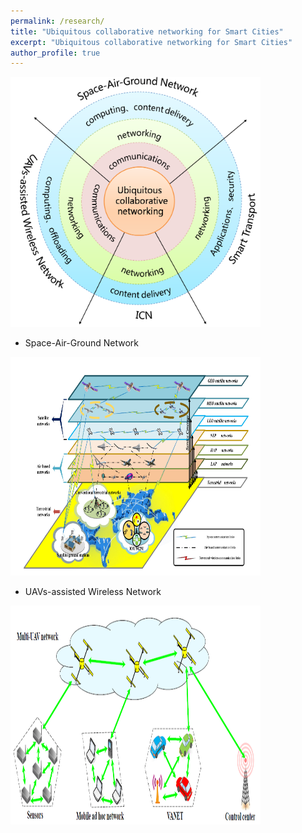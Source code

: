 ```yaml
---
permalink: /research/
title: "Ubiquitous collaborative networking for Smart Cities"
excerpt: "Ubiquitous collaborative networking for Smart Cities"
author_profile: true
---
```


<img src="/images/framework.png" height="400" width="400">


* Space-Air-Ground Network   

<img src="/images/stn.png" height="350" width="400">

* UAVs-assisted Wireless Network 

<img src="/images/uav.png" height="350" width="400">





